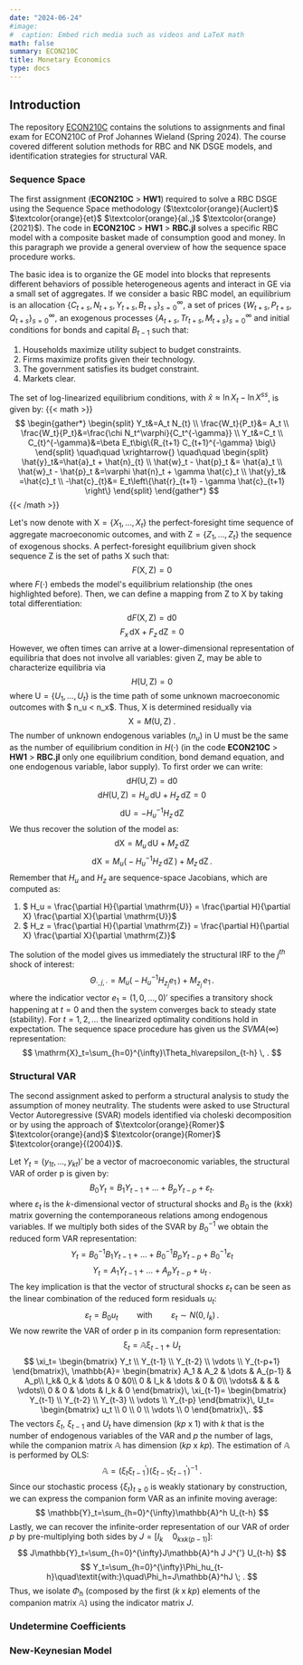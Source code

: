 ```yaml
---
date: "2024-06-24"
#image:
#  caption: Embed rich media such as videos and LaTeX math
math: false
summary: ECON210C
title: Monetary Economics
type: docs
---
```


## Introduction

The repository [ECON210C](https://github.com/LapoBini/210C) contains the solutions to assignments and final exam for ECON210C of Prof Johannes Wieland (Spring 2024). The course covered different solution methods for RBC and NK DSGE models, and identification strategies for structural VAR. 

### Sequence Space
The first assignment (__ECON210C__ > __HW1__) required to solve a RBC DSGE using the Sequence Space methodology ($\textcolor{orange}{Auclert}$ $\textcolor{orange}{et}$ $\textcolor{orange}{al.,}$ $\textcolor{orange}{2021}$). The code in __ECON210C__ > __HW1__ > __RBC.jl__ solves a specific RBC model with a composite basket made of consumption good and money. In this paragraph we provide a general overview of how the sequence space procedure works.  

The basic idea is to organize the GE model into blocks that represents different behaviors of possible heterogeneous agents and interact in GE via a small set of aggregates. If we consider a basic RBC model, an equilibrium is an allocation $\{C_{t+s},N_{t+s},Y_{t+s},B_{t+s}\}_{s=0}^{\infty}$, a set of prices $\{W_{t+s},P_{t+s},Q_{t+s}\}_{s=0}^{\infty}$, an exogenous processes $\{A_{t+s},Tr_{t+s},M_{t+s}\}_{s=0}^{\infty}$ and initial conditions for bonds and capital $B_{t-1}$ such that:
1. Households maximize utility subject to budget constraints.
2. Firms maximize profits given their technology.
3. The government satisfies its budget constraint.
4. Markets clear.

The set of log-linearized equilibrium conditions, with  $\hat x \approx \ln X_t - \ln X^{ss}$, is given by:
{{< math >}}
$$
\begin{gather*}
\begin{split}
    Y_t&=A_t N_{t} \\
	\frac{W_t}{P_t}&= A_t  \\
	\frac{W_t}{P_t}&=\frac{\chi N_t^\varphi}{C_t^{-\gamma}} \\
	Y_t&=C_t \\
	C_{t}^{-\gamma}&=\beta E_t\big\{R_{t+1} C_{t+1}^{-\gamma} \big\} 
    \end{split}
    \quad\quad \xrightarrow{} \quad\quad
    \begin{split}
    \hat{y}_t&=\hat{a}_t + \hat{n}_{t}  \\
	\hat{w}_t - \hat{p}_t &= \hat{a}_t  \\
	\hat{w}_t - \hat{p}_t &=\varphi \hat{n}_t + \gamma \hat{c}_t \\
	\hat{y}_t& =\hat{c}_t \\
	-\hat{c}_{t}&= E_t\left\{\hat{r}_{t+1} - \gamma \hat{c}_{t+1} \right\} 
    \end{split}
\end{gather*}
$$
{{< /math >}}

Let's now denote with $\mathrm{X} = \{X_1,\dots,X_t\}$ the perfect-foresight time sequence of aggregate macroeconomic outcomes, and with $\mathrm{Z} = \{Z_1,\dots,Z_t\}$ the sequence of exogenous shocks. A perfect-foresight equilibrium given shock sequence $\mathrm{Z}$ is the set of paths $\mathrm{X}$ such that:
$$ F(\mathrm{X}, \mathrm{Z}) = 0 $$
where $F(\cdot)$ embeds the model's equilibrium relationship (the ones highlighted before). Then, we can define a mapping from $\mathrm{Z}$ to $\mathrm{X}$ by taking total differentiation:
$$ \text{d}F(\mathrm{X}, \mathrm{Z}) = \text{d}0 $$
$$ F_x \, \text{d}\mathrm{X} + F_z \, \text{d}\mathrm{Z} = 0 $$
However, we often times can arrive at a lower-dimensional representation of equilibria that does not involve all variables: given $\mathrm{Z}$, may be able to characterize equilibria via
$$ H(\mathrm{U}, \mathrm{Z}) = 0 $$
where $\mathrm{U} = \{U_1,\dots,U_t\}$ is the time path of some unknown macroeconomic outcomes with $ n_u < n_x$. Thus, $\mathrm{X}$ is determined residually via 
$$ \mathrm{X}= M(\mathrm{U}, \mathrm{Z}) \; .$$
The number of unknown endogenous variables ($n_u$) in $\mathrm{U}$ must be the same as the number of equilibrium condition in $H(\cdot)$ (in the code __ECON210C__ > __HW1__ > __RBC.jl__ only one equilibrium condition, bond demand equation, and one endogenous variable, labor supply). To first order we can write:
$$ \text{d}H(\mathrm{U}, \mathrm{Z}) = \text{d}0 $$
$$ \text{d}H(\mathrm{U}, \mathrm{Z}) = H_u \, \text{d}\mathrm{U} + H_z \, \text{d}\mathrm{Z} = 0 $$
$$ \text{d}\mathrm{U} = - H_u^{-1} H_z \, \text{d}\mathrm{Z} $$
We thus recover the solution of the model as:
$$ \text{d}\mathrm{X} = M_u \, \text{d}\mathrm{U} + M_z \, \text{d}\mathrm{Z} $$
$$ \text{d}\mathrm{X} = M_u \big( - H_u^{-1} H_z \, \text{d}\mathrm{Z} \, \big) + M_z \, \text{d}\mathrm{Z} \, .$$
Remember that $H_u$ and $H_z$ are sequence-space Jacobians, which are computed as:
1. $ H_u = \frac{\partial H}{\partial \mathrm{U}} = \frac{\partial H}{\partial X} \frac{\partial X}{\partial \mathrm{U}}$
2. $ H_z = \frac{\partial H}{\partial \mathrm{Z}} = \frac{\partial H}{\partial X} \frac{\partial X}{\partial \mathrm{Z}}$

The solution of the model gives us immediately the structural IRF to the $j^{th}$ shock of interest:
$$ \Theta_{\cdot,j,\cdot} = M_u \big( - H_u^{-1} H_{z_j} e_1 \, \big) + M_{z_j} \, e_1 \, .$$
where the indicatior vector $e_1 = (1, 0, \dots, 0)'$ specifies a transitory shock happening at $t=0$ and then the system converges back to steady state (stability). For $t=1,2,\dots$ the linearized optimality conditions hold in expectation. The sequence space procedure has given us the $SVMA(\infty)$ representation:
$$ \mathrm{X}_t=\sum_{h=0}^{\infty}\Theta_h\varepsilon_{t-h} \, . $$

### Structural VAR
The second assignment asked to perform a structural analysis to study the assumption of money neutrality. The students were asked to use Structural Vector Autoregressive (SVAR) models identified via choleski decomposition or by using the approach of $\textcolor{orange}{Romer}$ $\textcolor{orange}{and}$ $\textcolor{orange}{Romer}$ $\textcolor{orange}{(2004)}$.

Let $Y_t = (y_{1t},\dots,y_{kt})'$ be a vector of macroeconomic variables, the structural VAR of order p is given by:
$$
B_0Y_t=B_1Y_{t-1}+\dots+B_pY_{t-p}+\varepsilon_t.
$$
where $\varepsilon_t$ is the $k$-dimensional vector of structural shocks and $B_0$ is the $(k\text{x}k)$ matrix governing the contemporaneous relations among endogenous variables. If we multiply both sides of the SVAR by $B_0^{-1}$ we obtain the reduced form VAR representation: 
$$ Y_t=B_0^{-1}B_1Y_{t-1}+\dots+B_0^{-1}B_pY_{t-p}+B_0^{-1}\varepsilon_t $$
$$ Y_t=A_1Y_{t-1}+\dots+A_pY_{t-p}+u_t \;.$$
The key implication is that the vector of structural shocks $\varepsilon_t$ can be seen as the linear combination of the reduced form residuals $u_t$: $$\varepsilon_t=B_0u_t \quad\quad \text{with} \quad\quad \varepsilon_t \sim N(0, I_k) \,.$$
We now rewrite the VAR of order p in its companion form representation: 
$$
\mathbb{\xi}_t= \mathbb{A \xi}_{t-1} + U_t
$$
$$
\xi_t=
\begin{bmatrix}
Y_t \\
Y_{t-1} \\
Y_{t-2} \\
\vdots \\
Y_{t-p+1}
\end{bmatrix}\,
\mathbb{A}=
\begin{bmatrix}
A_1 & A_2 & \dots & A_{p-1} & A_p\\
I_k& 0_k &  \dots & 0 &0\\
0 & I_k &  \dots & 0 & 0\\
\vdots&  &  & & \vdots\\
0 & 0 & \dots & I_k & 0
\end{bmatrix}\,
\xi_{t-1}=
\begin{bmatrix}
Y_{t-1} \\
Y_{t-2} \\
Y_{t-3} \\
\vdots \\
Y_{t-p}
\end{bmatrix}\,
U_t=
\begin{bmatrix}
u_t \\
0 \\
0 \\
\vdots \\
0
\end{bmatrix}\,.
$$
The vectors $\xi_t$, $\xi_{t-1}$ and $U_t$ have dimension ($kp$ x $1$) with $k$ that is the number of endogenous variables of the VAR and $p$ the number of lags, while the companion matrix $\mathbb{A}$ has dimension ($kp$ x $kp$). The estimation of $\mathbb{A}$ is performed by OLS:
$$
\mathbb{A}=(\xi_t \xi_{t-1}^{'})(\xi_{t-1} \xi_{t-1}^{'})^{-1}\;.
$$
Since our stochastic process $\{\xi_t\}_{t\geq0}$ is weakly stationary by construction, we can express the companion form VAR as an infinite moving average:
$$
\mathbb{Y}_t=\sum_{h=0}^{\infty}\mathbb{A}^h U_{t-h}
$$
Lastly, we can recover the infinite-order representation of our VAR of order $p$ by pre-multiplying both sides by $J=[I_k \quad 0_{k \text{x} k(p-1)}]$:
$$
J\mathbb{Y}_t=\sum_{h=0}^{\infty}J\mathbb{A}^h J J^{'} U_{t-h}
$$
$$
Y_t=\sum_{h=0}^{\infty}\Phi_hu_{t-h}\quad\textit{with:}\quad\Phi_h=J\mathbb{A}^hJ \; .
$$
Thus, we isolate $\Phi_h$ (composed by the first $(k\;\text{x}\;kp)$ elements of the companion matrix $\mathbb{A}$) using the indicator matrix $J$.


### Undetermine Coefficients

### New-Keynesian Model

